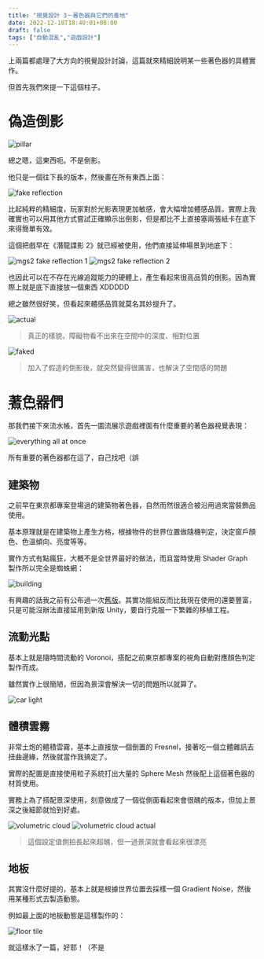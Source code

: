```yaml
---
title: "視覺設計 3－著色器與它們的產地"
date: 2022-12-18T18:40:01+08:00
draft: false
tags: ["自動混亂","遊戲設計"]
---
```


上兩篇都處理了大方向的視覺設計討論，這篇就來精細說明某一些著色器的具體實作。

但首先我們來提一下這個柱子。

# 偽造倒影

![pillar](/images/posts/autopanic-devlog/0015/1.png)

總之嗯，這東西呃。不是倒影。

他只是一個往下長的版本，然後畫在所有東西上面：

![fake reflection](/images/posts/autopanic-devlog/0015/2.png)

比起純粹的精細度，玩家對於光影表現更加敏感，會大幅增加體感品質。實際上我確實也可以用其他方式嘗試正確顯示出倒影，但是都比不上直接塞兩張紙卡在底下來得簡單有效。

這個把戲早在《潛龍諜影 2》就已經被使用，他們直接延伸場景到地底下：

![mgs2 fake reflection 1](/images/posts/autopanic-devlog/0015/3.jpg)
![mgs2 fake reflection 2](/images/posts/autopanic-devlog/0015/4.jpg)

也因此可以在不存在光線追蹤能力的硬體上，產生看起來很高品質的倒影。因為實際上就是底下直接放一個東西 XDDDDD

總之雖然很好笑，但看起來體感品質就莫名其妙提升了。

![actual](/images/posts/autopanic-devlog/0015/5.png)

> 真正的樣貌，障礙物看不出來在空間中的深度、相對位置

![faked](/images/posts/autopanic-devlog/0015/6.png)

> 加入了假造的倒影後，就突然變得很厲害，也解決了空間感的問題

# <abbr title="Shader">著色器</abbr>們

那我們接下來流水帳，首先一圖流展示遊戲裡面有什麼重要的著色器視覺表現：

![everything all at once](/images/posts/autopanic-devlog/0015/7.gif)

所有重要的著色器都在這了，自己找吧（誤

## 建築物

之前早在東京都專案登場過的建築物著色器，自然而然很適合被沿用過來當裝飾品使用。

基本原理就是在建築物上產生方格，根據物件的世界位置做隨機判定，決定窗戶顏色、色溫傾向、亮度等等。

實作方式有點瘋狂，大概不是全世界最好的做法，而且當時使用 Shader Graph 製作所以完全是蜘蛛網：

![building](/images/posts/autopanic-devlog/0015/8.png)

有興趣的話我之前有公布過一次[舊版](https://github.com/dklassic/Unity-Simple-Building-Triplanar-Shader)。其實功能組反而比我現在使用的還要豐富，只是可能沒辦法直接延用到新版 Unity，要自行克服一下繁雜的移植工程。

## 流動光點

基本上就是隨時間流動的 Voronoi，搭配之前東京都專案的視角自動對應顏色判定製作而成。

雖然實作上很簡陋，但因為景深會解決一切的問題所以就算了。

![car light](/images/posts/autopanic-devlog/0015/9.png)

## 體積雲霧

非常土炮的體積雲霧，基本上直接放一個倒置的 Fresnel，接著吃一個立體雜訊去扭曲邊緣，然後就當作我搞定了。

實際的配置是直接使用粒子系統打出大量的 Sphere Mesh 然後配上這個著色器的材質使用。

實務上為了搭配景深使用，刻意做成了一個從側面看起來會很醜的版本，但加上景深之後細節就恰到好處。

![volumetric cloud](/images/posts/autopanic-devlog/0015/10.png)
![volumetric cloud actual](/images/posts/autopanic-devlog/0015/11.png)

> 這個設定值側拍長起來超醜，但一過景深就會看起來很漂亮

## 地板

其實沒什麼好提的，基本上就是根據世界位置去採樣一個 Gradient Noise，然後用某種形式去製造動態。

例如最上面的地板動態是這樣製作的：

![floor tile](/images/posts/autopanic-devlog/0015/12.png)


就這樣水了一篇，好耶！（不是